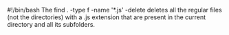 #!/bin/bash
The find . -type f -name '*.js' -delete deletes all the regular files (not the directories) with a .js extension that are present in the current directory and all its subfolders.
